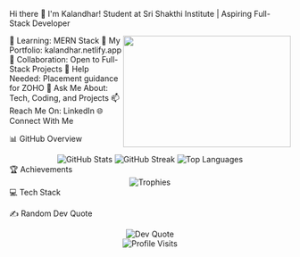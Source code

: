 Hi there 👋 I'm Kalandhar!
Student at Sri Shakthi Institute | Aspiring Full-Stack Developer

<img align="right" width="300" height="200" src="https://i.pinimg.com/originals/47/f0/34/47f0342cec72b800463bf003eac1257e.gif">
🌱 Learning: MERN Stack
🔭 My Portfolio: kalandhar.netlify.app
👯 Collaboration: Open to Full-Stack Projects
🤔 Help Needed: Placement guidance for ZOHO
💬 Ask Me About: Tech, Coding, and Projects
📫 Reach Me On: LinkedIn
🌐 Connect With Me



📊 GitHub Overview
<div align="center"> <img src="https://github-readme-stats.vercel.app/api?username=kalandhar01&theme=tokyonight&hide_border=false" alt="GitHub Stats" /> <img src="https://github-readme-streak-stats.herokuapp.com/?user=kalandhar01&theme=tokyonight&hide_border=false" alt="GitHub Streak" /> <img src="https://github-readme-stats.vercel.app/api/top-langs/?username=kalandhar01&layout=compact&theme=tokyonight&hide_border=false" alt="Top Languages" /> </div>
🏆 Achievements
<div align="center"> <img src="https://github-profile-trophy.vercel.app/?username=kalandhar01&theme=onedark&margin-w=10&row=1" alt="Trophies" /> </div>
💻 Tech Stack



✍️ Random Dev Quote
<div align="center"> <img src="https://quotes-github-readme.vercel.app/api?type=horizontal&theme=radical" alt="Dev Quote" /> </div>
<div align="center"> <img src="https://visitcount.itsvg.in/api?id=kalandhar01&icon=0&color=0" alt="Profile Visits" /> </div>
